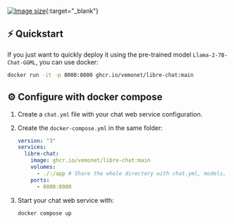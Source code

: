 [![Image size](https://ghcr-badge.egpl.dev/vemonet/libre-chat/size)](https://github.com/vemonet/libre-chat/pkgs/container/libre-chat){:target="_blank"}

## ⚡ Quickstart

If you just want to quickly deploy it using the pre-trained model `Llama-2-7B-Chat-GGML`, you can use docker:

```bash
docker run -it -p 8000:8000 ghcr.io/vemonet/libre-chat:main
```

## ⚙️ Configure with docker compose

1. Create a `chat.yml` file with your chat web service configuration.
2. Create the `docker-compose.yml` in the same folder:

    ```yaml title="docker-compose.yml"
    version: "3"
    services:
      libre-chat:
        image: ghcr.io/vemonet/libre-chat:main
        volumes:
          - ./:/app # Share the whole directory with chat.yml, models, vectorstore
        ports:
          - 8000:8000
    ```

3. Start your chat web service with:

    ```bash
    docker compose up
    ```
